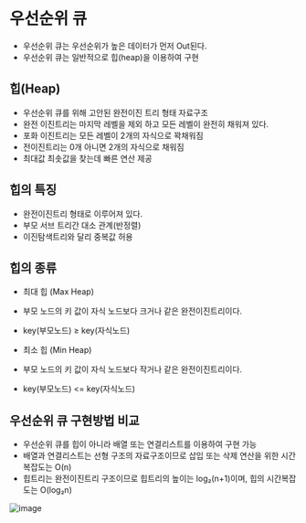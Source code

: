 # 우선순위 큐
* 우선순위 큐는 우선순위가 높은 데이터가 먼저 Out된다.   
* 우선순위 큐는 일반적으로 힙(heap)을 이용하여 구현   

## 힙(Heap)
* 우선순위 큐를 위해 고안된 완전이진 트리 형태 자료구조   
* 완전 이진트리는 마지막 레벨을 제외 하고 모든 레벨이 완전히 채워져 있다.  
* 포화 이진트리는 모든 레벨이 2개의 자식으로 꽉채워짐  
* 전이진트리는 0개 아니면 2개의 자식으로 채워짐   
* 최대값 최솟값을 찾는데 빠른 연산 제공   

## 힙의 특징

* 완전이진트리 형태로 이루어져 있다.   
* 부모 서브 트리간 대소 관계(반정렬)   
* 이진탐색트리와 달리 중복값 허용  


## 힙의 종류

* 최대 힙 (Max Heap)   
* 부모 노드의 키 값이 자식 노드보다 크거나 같은 완전이진트리이다.   
* key(부모노드) ≥ key(자식노드)   

* 최소 힙 (Min Heap)   
* 부모 노드의 키 값이 자식 노드보다 작거나 같은 완전이진트리이다.    
* key(부모노드) <= key(자식노드)   


## 우선순위 큐 구현방법 비교
* 우선순위 큐를 힙이 아니라 배열 또는 연결리스트를 이용하여 구현 가능   
* 배열과 연결리스트는 선형 구조의 자료구조이므로 삽입 또는 삭제 연산을 위한 시간복잡도는 O(n)   
* 힙트리는 완전이진트리 구조이므로 힙트리의 높이는 log₂(n+1)이며, 힙의 시간복잡도는 O(log₂n)   

 ![image](https://user-images.githubusercontent.com/68372094/165890082-34e48d1f-c137-4d0b-8edd-f313123cccbf.png)

